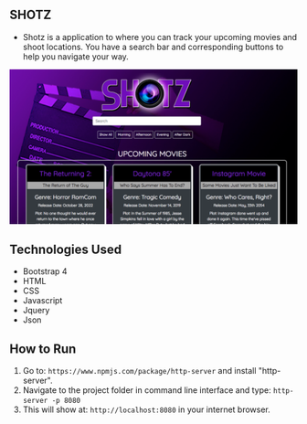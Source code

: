 ## SHOTZ
* Shotz is a application to where you can track your upcoming movies and shoot locations. You have a search bar and corresponding buttons to help you navigate your way. 


![main screenshot](./images/screenshot.png)

## Technologies Used
* Bootstrap 4
* HTML
* CSS
* Javascript
* Jquery
* Json

## How to Run
1. Go to: `https://www.npmjs.com/package/http-server` and install "http-server".  
2. Navigate to the project folder in command line interface and type: `http-server -p 8080`  
3. This will show at: `http://localhost:8080` in your internet browser. 
